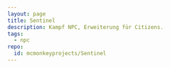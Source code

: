 ```yaml
---
layout: page
title: Sentinel
description: Kampf NPC, Erweiterung für Citizens.
tags:
  - npc  
repo:
  id: mcmonkeyprojects/Sentinel
---
```

